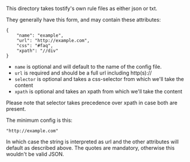 This directory takes tostify's own rule files as either json or txt.

They generally have this form, and may contain these attributes:

    {
        "name": "example",
        "url": "http://example.com",
        "css": "#faq",
        "xpath": "//div"
    }

* `name` is optional and will default to the name of the config file.
* `url` is required and should be a full url including http(s)://
* `selector` is optional and takes a css-selector from which we'll take the content
* `xpath` is optional and takes an xpath from which we'll take the content

Please note that selector takes precedence over xpath in case both are present.

The minimum config is this:

    "http://example.com"

In which case the string is interpreted as url and the other attributes will default
as described above. The quotes are mandatory, otherwise this wouldn't be valid JSON.
